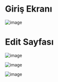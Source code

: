 # Giriş Ekranı

![image](https://github.com/Developper2310/IM-AGES/assets/130366798/f0e119c7-df34-4a13-bdc8-c7e7f5cafd5e)

# Edit Sayfası
![image](https://github.com/Developper2310/IM-AGES/assets/130366798/a0c45495-7c52-4c15-8e30-01e048298b14)

![image](https://github.com/Developper2310/IM-AGES/assets/130366798/25d09515-0f20-4404-8199-1b5531462bdc)

![image](https://github.com/Developper2310/IM-AGES/assets/130366798/ff9e5456-e688-4047-bf12-ba38163363e8)
